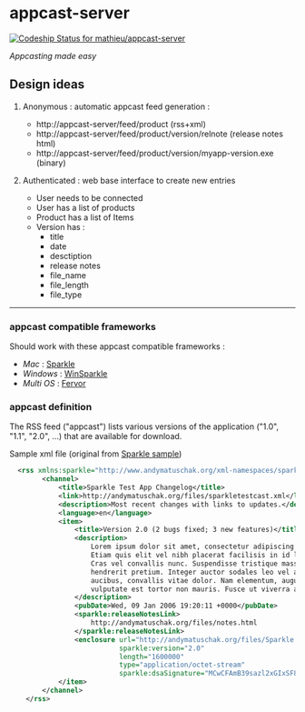 # appcast-server

[ ![Codeship Status for mathieu/appcast-server](https://www.codeship.io/projects/f2cc7580-40a2-0132-6d1b-262ceda1d180/status)](https://www.codeship.io/projects/43916)

_Appcasting made easy_

## Design ideas
1. Anonymous : automatic appcast feed generation :
   - http://appcast-server/feed/product (rss+xml)
   - http://appcast-server/feed/product/version/relnote (release notes html)
   - http://appcast-server/feed/product/version/myapp-version.exe (binary)

2. Authenticated : web base interface to create new entries
   - User needs to be connected
   - User has a list of products
   - Product has a list of Items
   - Version has :
       - title
       - date
       - desctiption
       - release notes
       - file_name
       - file_length
       - file_type

--------------


### appcast compatible frameworks

Should work with these appcast compatible frameworks :

* _Mac_ : [Sparkle](http://sparkle.andymatuschak.org) 
* _Windows_ : [WinSparkle](http://winsparkle.org)
* _Multi OS_ : [Fervor](https://github.com/pypt/fervor)

### appcast definition

The RSS feed ("appcast") lists various versions of the application ("1.0", "1.1", "2.0", ...) that are available for download.

Sample xml file (original from [Sparkle sample](http://andymatuschak.org/files/sparkletestcast.xml))
``` xml
  <rss xmlns:sparkle="http://www.andymatuschak.org/xml-namespaces/sparkle" xmlns:dc="http://purl.org/dc/elements/1.1/" version="2.0">
		<channel>
			<title>Sparkle Test App Changelog</title>
			<link>http://andymatuschak.org/files/sparkletestcast.xml</link>
			<description>Most recent changes with links to updates.</description>
			<language>en</language>
			<item>
				<title>Version 2.0 (2 bugs fixed; 3 new features)</title>
				<description>
					Lorem ipsum dolor sit amet, consectetur adipiscing elit.  
					Etiam quis elit vel nibh placerat facilisis in id leo. V  
					Cras vel convallis nunc. Suspendisse tristique massa ege 
					hendrerit pretium. Integer auctor sodales leo vel aliqua
					aucibus, convallis vitae dolor. Nam elementum, augue eu  
					vulputate est tortor non mauris. Fusce ut viverra ante. 
				</description>
				<pubDate>Wed, 09 Jan 2006 19:20:11 +0000</pubDate>
				<sparkle:releaseNotesLink>
					http://andymatuschak.org/files/notes.html
				</sparkle:releaseNotesLink>
				<enclosure url="http://andymatuschak.org/files/Sparkle Test App_2.0.zip" 
				           sparkle:version="2.0"
				           length="1600000"
				           type="application/octet-stream"
				           sparkle:dsaSignature="MCwCFAmB39sazl2xGIxSF8pHBbBh1zBLAhRmawuNanltHMlkCLv6R8OYiDRigQ=="/>
			</item>
		</channel>
	</rss>
```
